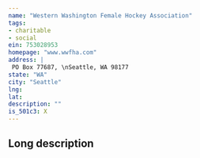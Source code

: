 ```yaml
---
name: "Western Washington Female Hockey Association"
tags:
- charitable
- social
ein: 753028953
homepage: "www.wwfha.com"
address: |
 PO Box 77687, \nSeattle, WA 98177
state: "WA"
city: "Seattle"
lng: 
lat: 
description: ""
is_501c3: X
---
```


## Long description



